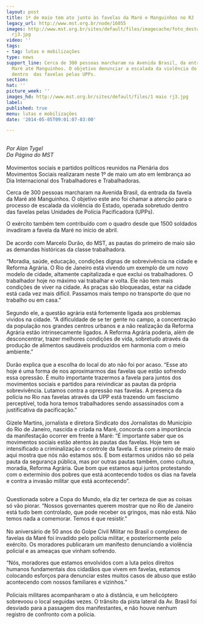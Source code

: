 ```yaml
---
layout: post
title: 1º de maio tem ato junto às favelas da Maré e Manguinhos no RJ
legacy_url: http://www.mst.org.br/node/16055
images: http://www.mst.org.br/sites/default/files/imagecache/foto_destaque/1 maio
  rj3.jpg
video: ''
tags:
- tag: lutas e mobilizações
type: news
support_line: Cerca de 300 pessoas marcharam na Avenida Brasil, da entrada da favela  da
  Maré até Manguinhos. O objetivo denunciar a escalada da violência do Estado, operada
  dentro  das favelas pelas UPPs.
section: 
hat: ''
picture_week: ''
images_hd: http://www.mst.org.br/sites/default/files/1 maio rj3.jpg
label: 
published: true
menu: lutas e mobilizações
date: '2014-05-05T09:01:07-03:00'

---
```

<p><br><em>Por Alan Tygel<br>Da Página do MST</em><br><br>Movimentos sociais e partidos políticos reunidos na Plenária dos Movimentos Sociais realizaram neste 1º de maio um ato em lembrança ao Dia Internacional dos Trabalhadores e Trabalhadoras.</p><p>Cerca de 300 pessoas marcharam na Avenida Brasil, da entrada da favela da Maré até Manguinhos. O objetivo este ano foi chamar a atenção para o processo de escalada da violência do Estado, operada sobretudo dentro das favelas pelas Unidades de Polícia Pacificadora (UPPs).</p><p>O exército também tem contribuído com o quadro desde que 1500 soldados invadiram a favela da Maré no início de abril.<br><br>De acordo com Marcelo Durão, do MST, as pautas do primeiro de maio são as demandas históricas da classe trabalhadora.</p><p>“Moradia, saúde, educação, condições dignas de sobrevivência na cidade e Reforma Agrária. O Rio de Janeiro está vivendo um exemplo de um novo modelo de cidade, altamente capitalizada e que exclui os trabalhadores. O trabalhador hoje no máximo vai trabalhar e volta. Ele não tem mais condições de viver na cidade. As praças são bloqueadas, estar na cidade está cada vez mais difícil. Passamos mais tempo no transporte do que no trabalho ou em casa.”<br><br>Segundo ele, a questão agrária está fortemente ligada aos problemas vividos na cidade. “A dificuldade de se ter gente no campo, a concentração da população nos grandes centros urbanos e a não realização da Reforma Agrária estão intrinsecamente ligados. A Reforma Agrária poderia, além de desconcentrar, trazer melhores condições de vida, sobretudo através da produção de alimentos saudáveis produzidos em harmonia com o meio ambiente.”<br><br>Durão explica que a escolha do local do ato não foi por acaso. “Esse ato hoje é uma forma de nos aproximarmos das favelas que estão sofrendo essa opressão. É muito importante trazermos a favela para juntos dos movimentos sociais e partidos para reivindicar as pautas da própria sobrevivência. Lutamos contra a opressão nas favelas. A presença da polícia no Rio nas favelas através da UPP está trazendo um fascismo perceptível, toda hora temos trabalhadores sendo assassinados com a justificativa da pacificação.”<br><br>Gizele Martins, jornalista e diretora Sindicato dos Jornalistas do Município do Rio de Janeiro, nascida e criada na Maré, concorda com a importância da manifestação ocorrer em frente à Maré: “É importante saber que os movimentos sociais estão atentos às pautas das favelas. Hoje tem se intensificado a criminalização e controle da favela. E esse primeiro de maio aqui mostra que nós não estamos sós. É bom estarmos unidos não só pela pauta da segurança pública, mas por outras pautas também, como cultura, moradia, Reforma Agrária. Que bom que estamos aqui juntos protestando com o extermínio dos pobres que está acontecendo todos os dias na favela e contra a invasão militar que está acontecendo”.</p><p><br>Questionada sobre a Copa do Mundo, ela diz ter certeza de que as coisas só vão piorar. “Nossos governantes querem mostrar que no Rio de Janeiro está tudo bem controlado, que pode receber os gringos, mas não está. Não temos nada a comemorar. Temos é que resistir.”<br><br>No aniversário de 50 anos do Golpe Civil Militar no Brasil o complexo de favelas da Maré foi invadido pelo polícia militar, e posteriormente pelo exército. Os moradores publicaram um manifesto denunciando a violência policial e as ameaças que vinham sofrendo.</p><p>“Nós, moradores que estamos envolvidos com a luta pelos direitos humanos fundamentais dos cidadãos que vivem em favelas, estamos colocando esforços para denunciar estes muitos casos de abuso que estão acontecendo com nossos familiares e vizinhos.”<br><br>Policiais militares acompanharam o ato à distância, e um helicóptero sobrevoou o local seguidas vezes. O trânsito da pista lateral da Av. Brasil foi desviado para a passagem dos manifestantes, e não houve nenhum registro de confronto com a polícia.<br>&nbsp;</p>
